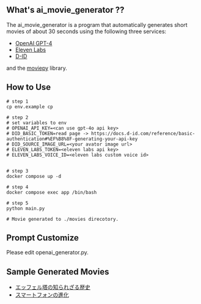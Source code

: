 ## What's ai_movie_generator ??

The ai_movie_generator is a program that automatically generates short movies of about 30 seconds using the following three services:

- [OpenAI GPT-4](https://openai.com/index/hello-gpt-4o/)
- [Eleven Labs](https://elevenlabs.io/)
- [D-ID](https://www.d-id.com/)

and the [moviepy](https://github.com/Zulko/moviepy) library.

## How to Use

```
# step 1
cp env.example cp

# step 2
# set variables to env
# OPENAI_API_KEY=<can use gpt-4o api key>
# DID_BASIC_TOKEN=read page -> https://docs.d-id.com/reference/basic-authentication#%EF%B8%8F-generating-your-api-key
# DID_SOURCE_IMAGE_URL=<your avator image url>
# ELEVEN_LABS_TOKEN=<eleven labs api key>
# ELEVEN_LABS_VOICE_ID=<eleven labs custom voice id>


# step 3
docker compose up -d

# step 4
docker compose exec app /bin/bash

# step 5
python main.py

# Movie generated to ./movies direcotory.
```

## Prompt Customize

Please edit openai_generator.py.  

## Sample Generated Movies

- [エッフェル塔の知られざる歴史](https://www.youtube.com/shorts/U_12sopVNIY)
- [スマートフォンの進化](https://www.youtube.com/shorts/gsL_66MWPpU)
